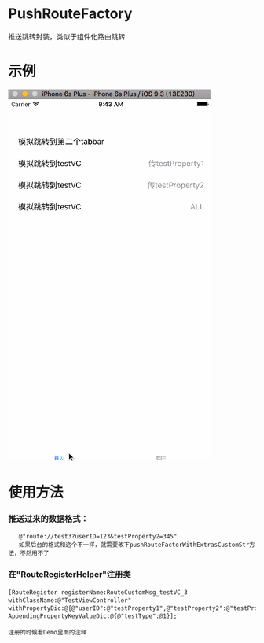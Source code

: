 # PushRouteFactory
推送跳转封装，类似于组件化路由跳转

# 示例
![gif](https://github.com/Benight/PushRouteFactory/blob/master/pushRouteGIF.gif)


# 使用方法

### 推送过来的数据格式：
       @"route://test3?userID=123&testProperty2=345"
       如果后台的格式和这个不一样，就需要改下pushRouteFactorWithExtrasCustomStr方法，不然用不了


### 在"RouteRegisterHelper"注册类
    [RouteRegister registerName:RouteCustomMsg_testVC_3 withClassName:@"TestViewController" withPropertyDic:@{@"userID":@"testProperty1",@"testProperty2":@"testProperty2"} AppendingPropertyKeyValueDic:@{@"testType":@1}];
    
    注册的时候看Demo里面的注释
